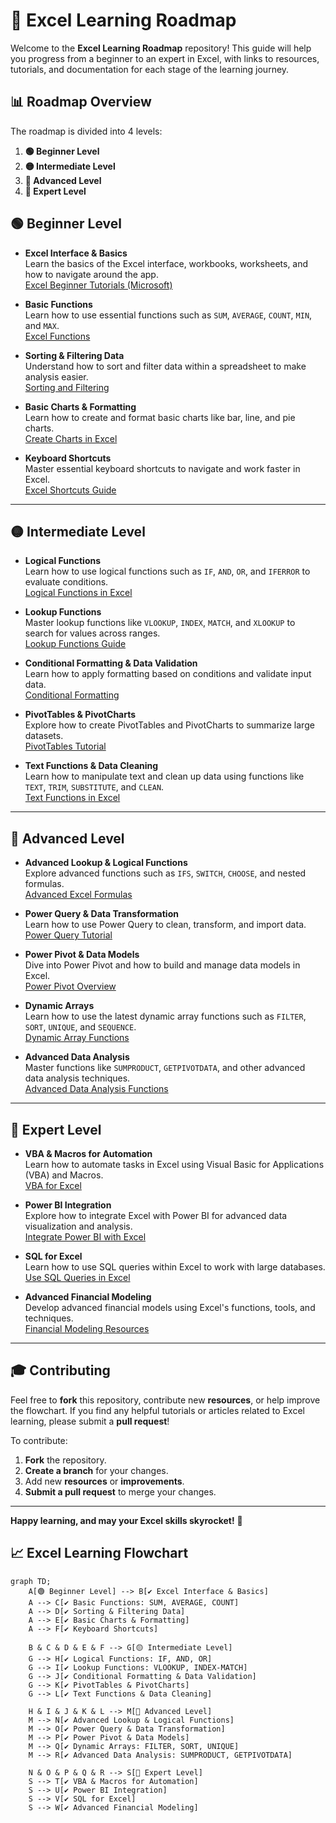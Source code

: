# 🚀 Excel Learning Roadmap

Welcome to the **Excel Learning Roadmap** repository! This guide will help you progress from a beginner to an expert in Excel, with links to resources, tutorials, and documentation for each stage of the learning journey.

## 📊 Roadmap Overview

The roadmap is divided into 4 levels:

1. **🟢 Beginner Level**  
2. **🟡 Intermediate Level**  
3. **🔵 Advanced Level**  
4. **🔴 Expert Level**


## 🟢 Beginner Level

- **Excel Interface & Basics**  
  Learn the basics of the Excel interface, workbooks, worksheets, and how to navigate around the app.  
  [Excel Beginner Tutorials (Microsoft)](https://support.microsoft.com/en-us/excel)

- **Basic Functions**  
  Learn how to use essential functions such as `SUM`, `AVERAGE`, `COUNT`, `MIN`, and `MAX`.  
  [Excel Functions](https://support.microsoft.com/en-us/office/financial-functions-reference-8f017586-7e7c-4660-bd76-b27ea5b5ed92)

- **Sorting & Filtering Data**  
  Understand how to sort and filter data within a spreadsheet to make analysis easier.  
  [Sorting and Filtering](https://support.microsoft.com/en-us/office/sort-data-in-a-range-or-table-7c1d92b6-1a2a-4195-a7d2-3e6d7b02f082)

- **Basic Charts & Formatting**  
  Learn how to create and format basic charts like bar, line, and pie charts.  
  [Create Charts in Excel](https://support.microsoft.com/en-us/office/create-a-chart-from-start-to-finish-73d8d2fc9e9b-4205-9b53-243ae4b3ecba)

- **Keyboard Shortcuts**  
  Master essential keyboard shortcuts to navigate and work faster in Excel.  
  [Excel Shortcuts Guide](https://support.microsoft.com/en-us/office/keyboard-shortcuts-in-excel)

---

## 🟡 Intermediate Level

- **Logical Functions**  
  Learn how to use logical functions such as `IF`, `AND`, `OR`, and `IFERROR` to evaluate conditions.  
  [Logical Functions in Excel](https://support.microsoft.com/en-us/office/logical-functions-reference-0c0b9d5b-6e8f-4d5e-bef9-818d05e91a2e)

- **Lookup Functions**  
  Master lookup functions like `VLOOKUP`, `INDEX`, `MATCH`, and `XLOOKUP` to search for values across ranges.  
  [Lookup Functions Guide](https://support.microsoft.com/en-us/office/vlookup-function-0a365e1e-2f8c-4c8c-b9b0-13b7d9de68f9)

- **Conditional Formatting & Data Validation**  
  Learn how to apply formatting based on conditions and validate input data.  
  [Conditional Formatting](https://support.microsoft.com/en-us/office/use-conditional-formatting-to-highlight-information-5a6e8e4b-f15f-4b07-84c1-5a97596f5f7e)

- **PivotTables & PivotCharts**  
  Explore how to create PivotTables and PivotCharts to summarize large datasets.  
  [PivotTables Tutorial](https://support.microsoft.com/en-us/office/create-a-pivottable-to-analyze-worksheet-data-4f95e7f0-1e69-4a6a-bc9e-2bb5a358a4e8)

- **Text Functions & Data Cleaning**  
  Learn how to manipulate text and clean up data using functions like `TEXT`, `TRIM`, `SUBSTITUTE`, and `CLEAN`.  
  [Text Functions in Excel](https://support.microsoft.com/en-us/office/text-functions-reference-1a8d6de8-7e66-44d9-826e-88c7c36a9e9c)

---

## 🔵 Advanced Level

- **Advanced Lookup & Logical Functions**  
  Explore advanced functions such as `IFS`, `SWITCH`, `CHOOSE`, and nested formulas.  
  [Advanced Excel Formulas](https://exceljet.net/excel-functions)

- **Power Query & Data Transformation**  
  Learn how to use Power Query to clean, transform, and import data.  
  [Power Query Tutorial](https://support.microsoft.com/en-us/office/overview-of-power-query-518d5e0c-135b-4c4d-8c5b-c6b5b8d7cc2f)

- **Power Pivot & Data Models**  
  Dive into Power Pivot and how to build and manage data models in Excel.  
  [Power Pivot Overview](https://support.microsoft.com/en-us/office/power-pivot-overview-and-articles-5e0f1e4d-8b6e-4a92-8e00-162d5767d64f)

- **Dynamic Arrays**  
  Learn how to use the latest dynamic array functions such as `FILTER`, `SORT`, `UNIQUE`, and `SEQUENCE`.  
  [Dynamic Array Functions](https://support.microsoft.com/en-us/office/dynamic-array-formulas-49f3b2d7-0b61-44f2-aad2-ef7c9d8e6b58)

- **Advanced Data Analysis**  
  Master functions like `SUMPRODUCT`, `GETPIVOTDATA`, and other advanced data analysis techniques.  
  [Advanced Data Analysis Functions](https://support.microsoft.com/en-us/office/sumproduct-function-0e17efba-5765-40ca-a062-1b7ee6e3b39e)

---

## 🔴 Expert Level

- **VBA & Macros for Automation**  
  Learn how to automate tasks in Excel using Visual Basic for Applications (VBA) and Macros.  
  [VBA for Excel](https://support.microsoft.com/en-us/office/visual-basic-for-applications-vba-in-excel-6eebfd2a-418c-4804-7b78-2c507e23faed)

- **Power BI Integration**  
  Explore how to integrate Excel with Power BI for advanced data visualization and analysis.  
  [Integrate Power BI with Excel](https://docs.microsoft.com/en-us/power-bi/connect-to/excel)

- **SQL for Excel**  
  Learn how to use SQL queries within Excel to work with large databases.  
  [Use SQL Queries in Excel](https://www.excelcampus.com/sql/sql-queries-in-excel/)

- **Advanced Financial Modeling**  
  Develop advanced financial models using Excel's functions, tools, and techniques.  
  [Financial Modeling Resources](https://www.corporatefinanceinstitute.com/resources/)

---

## 🎓 Contributing

Feel free to **fork** this repository, contribute new **resources**, or help improve the flowchart. If you find any helpful tutorials or articles related to Excel learning, please submit a **pull request**!

To contribute:
1. **Fork** the repository.
2. **Create a branch** for your changes.
3. Add new **resources** or **improvements**.
4. **Submit a pull request** to merge your changes.

---

**Happy learning, and may your Excel skills skyrocket!** 🚀


## 📈 Excel Learning Flowchart

```mermaid
graph TD;
    A[🟢 Beginner Level] --> B[✔️ Excel Interface & Basics]
    A --> C[✔️ Basic Functions: SUM, AVERAGE, COUNT]
    A --> D[✔️ Sorting & Filtering Data]
    A --> E[✔️ Basic Charts & Formatting]
    A --> F[✔️ Keyboard Shortcuts]
    
    B & C & D & E & F --> G[🟡 Intermediate Level]
    G --> H[✔️ Logical Functions: IF, AND, OR]
    G --> I[✔️ Lookup Functions: VLOOKUP, INDEX-MATCH]
    G --> J[✔️ Conditional Formatting & Data Validation]
    G --> K[✔️ PivotTables & PivotCharts]
    G --> L[✔️ Text Functions & Data Cleaning]

    H & I & J & K & L --> M[🔵 Advanced Level]
    M --> N[✔️ Advanced Lookup & Logical Functions]
    M --> O[✔️ Power Query & Data Transformation]
    M --> P[✔️ Power Pivot & Data Models]
    M --> Q[✔️ Dynamic Arrays: FILTER, SORT, UNIQUE]
    M --> R[✔️ Advanced Data Analysis: SUMPRODUCT, GETPIVOTDATA]
    
    N & O & P & Q & R --> S[🔴 Expert Level]
    S --> T[✔️ VBA & Macros for Automation]
    S --> U[✔️ Power BI Integration]
    S --> V[✔️ SQL for Excel]
    S --> W[✔️ Advanced Financial Modeling]
